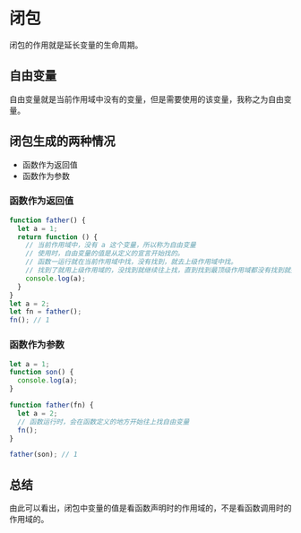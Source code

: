 # 闭包

闭包的作用就是延长变量的生命周期。

## 自由变量

自由变量就是当前作用域中没有的变量，但是需要使用的该变量，我称之为自由变量。

## 闭包生成的两种情况

* 函数作为返回值
* 函数作为参数

### 函数作为返回值

```js
function father() {
  let a = 1;
  return function () {
    // 当前作用域中，没有 a 这个变量，所以称为自由变量
    // 使用时，自由变量的值是从定义的宣言开始找的。
    // 函数一运行就在当前作用域中找，没有找到，就去上级作用域中找。
    // 找到了就用上级作用域的，没找到就继续往上找，直到找到最顶级作用域都没有找到就报错
    console.log(a);
  }
}
let a = 2;
let fn = father();
fn(); // 1
```

### 函数作为参数

```js
let a = 1;
function son() {
  console.log(a);
}

function father(fn) {
  let a = 2;
  // 函数运行时，会在函数定义的地方开始往上找自由变量
  fn();
}

father(son); // 1
```

## 总结

由此可以看出，闭包中变量的值是看函数声明时的作用域的，不是看函数调用时的作用域的。